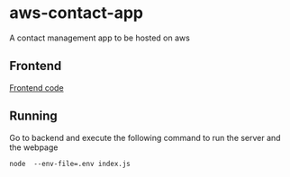 # aws-contact-app

A contact management app to be hosted on aws

## Frontend
[Frontend code](https://github.com/Ananya-os/contact_management_system)

## Running

Go to backend and execute the following command to run the server and the webpage

```
node  --env-file=.env index.js
```
